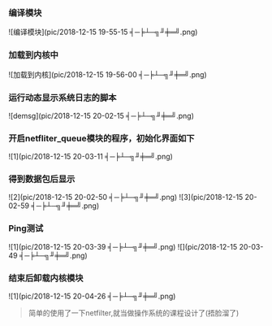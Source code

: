 ### 编译模块
![编译模块](pic/2018-12-15 19-55-15 ╡─╞┴─╗╜╪═╝.png)
### 加载到内核中
![加载到内核](pic/2018-12-15 19-56-00 ╡─╞┴─╗╜╪═╝.png)
### 运行动态显示系统日志的脚本
![demsg](pic/2018-12-15 20-02-15 ╡─╞┴─╗╜╪═╝.png)
### 开启netfliter_queue模块的程序，初始化界面如下
![1](pic/2018-12-15 20-03-11 ╡─╞┴─╗╜╪═╝.png)
### 得到数据包后显示
![2](pic/2018-12-15 20-02-50 ╡─╞┴─╗╜╪═╝.png)
![3](pic/2018-12-15 20-02-59 ╡─╞┴─╗╜╪═╝.png)
### Ping测试
![1](pic/2018-12-15 20-03-39 ╡─╞┴─╗╜╪═╝.png)
![](pic/2018-12-15 20-03-49 ╡─╞┴─╗╜╪═╝.png)
### 结束后卸载内核模块
![1](pic/2018-12-15 20-04-26 ╡─╞┴─╗╜╪═╝.png)

>简单的使用了一下netfilter,就当做操作系统的课程设计了(捂脸溜了)
